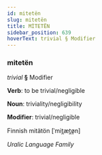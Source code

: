 ```yaml
---
id: mitetën
slug: mitetën
title: MİTETËN
sidebar_position: 639
hoverText: trivial § Modifier
---
```


### mitetën

*trivial* **§** Modifier

**Verb**: to be trivial/negligible

**Noun**: triviality/negligibility

**Modifier**: trivial/negligible

Finnish mitätön [ˈmit̪æt̪ø̞n]

*Uralic Language Family*